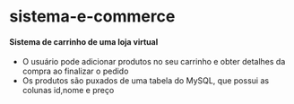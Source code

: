 # sistema-e-commerce
#### Sistema de carrinho de uma loja virtual
- O usuário pode adicionar produtos no seu carrinho e obter detalhes da compra ao finalizar o pedido
- Os produtos são puxados de uma tabela do MySQL, que possui as colunas id,nome e preço